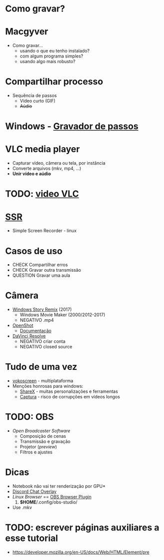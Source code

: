 # Como gravar?

# Macgyver

- Como gravar...
  - usando o que eu tenho instalado?
  - com algum programa simples?
  - usando algo mais robusto?

# Compartilhar processo

- Sequência de passos
  - Vídeo curto (GIF)
  - ~~Aúdio~~

# Windows - [Gravador de passos](https://support.microsoft.com/en-us/help/22878/windows-10-record-steps)

# VLC media player

- Capturar vídeo, câmera ou tela, por instância
- Converte arquivos (mkv, mp4, ...)
- **Unir vídeo e aúdio**

# TODO: [video VLC](https://youtu.be/qBbGF7kNLKY)

# [SSR](https://www.maartenbaert.be/simplescreenrecorder/)

- Simple Screen Recorder - linux

# Casos de uso

- CHECK Compartilhar erros
- CHECK Gravar outra transmissão
- QUESTION Gravar uma aula

# Câmera

- [Windows Story Remix](https://www.techtudo.com.br/tudo-sobre/windows-story-remix.html) (2017)
  - Windows Movie Maker (2000/2012-2017)
  - NEGATIVO .mp4
- [OpenShot](https://www.openshot.org/)
  - [Documentação](https://www.openshot.org/user-guide/)
- [DaVinci Resolve](https://www.blackmagicdesign.com/products/davinciresolve/)
  - NEGATIVO criar conta
  - NEGATIVO closed source

# Tudo de uma vez

- [vokoscreen](https://linuxecke.volkoh.de/vokoscreen/vokoscreen.html) - multiplataforma
- Menções honrosas para windows:
  - [ShareX](https://getsharex.com/) - muitas personalizações e ferramentas
  - [Captura](https://mathewsachin.github.io/Captura/) - risco de corrupções em vídeos longos

# TODO: OBS

- *Open Broadcaster Software*
  - Composição de cenas
  - Transmissão e gravação
  - Projetor (*preview*)
  - Filtros e ajustes

# Dicas

- Notebook não vai ter renderização por GPU*
- [Discord Chat Overlay](https://streamkit.discord.com/overlay)
- *Linux Browser* == [OBS Browser Plugin](https://obsproject.com/forum/resources/browser-plugin.115/)
  1. **$HOME**/.config/obs-studio/
- Use .mkv

# TODO: escrever páginas auxiliares a esse tutorial

- https://developer.mozilla.org/en-US/docs/Web/HTML/Element/pre